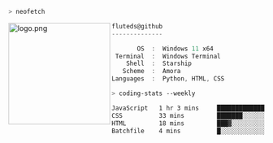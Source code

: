 ```zsh
> neofetch
```

<!--img align="left" src="https://github.com/fluteds.png" alt="logo.png" width="200"/>-->
<img align="left" src="https://external-content.duckduckgo.com/iu/?u=https%3A%2F%2F78.media.tumblr.com%2F975fca5f82161b190efdcaa05ffbd4ec%2Ftumblr_p6q6m9TJF01x3p3jmo1_500.png&f=1&nofb=1" alt="logo.png" width="200"/>

```csharp
fluteds@github
--------------

       OS  :  Windows 11 x64
 Terminal  :  Windows Terminal
    Shell  :  Starship
   Scheme  :  Amora
Languages  :  Python, HTML, CSS
```

```zsh
> coding-stats --weekly
```

<!--START_SECTION:waka-->

```txt
JavaScript   1 hr 3 mins     █████████████▒░░░░░░░░░░░   53.31 %
CSS          33 mins         ███████░░░░░░░░░░░░░░░░░░   27.71 %
HTML         18 mins         ███▓░░░░░░░░░░░░░░░░░░░░░   15.06 %
Batchfile    4 mins          █░░░░░░░░░░░░░░░░░░░░░░░░   03.91 %
```

<!--END_SECTION:waka-->
